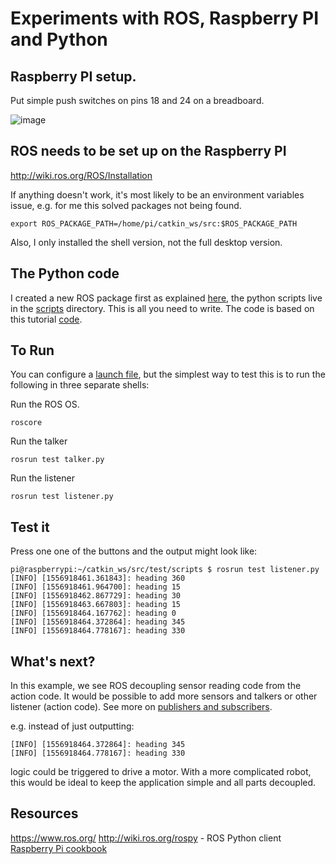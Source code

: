 # Experiments with ROS, Raspberry PI and Python

## Raspberry PI setup.

Put simple push switches on pins 18 and 24 on a breadboard.

![image](https://klausharris.files.wordpress.com/2019/05/img_20190504_081019052.jpg)

## ROS needs to be set up on the Raspberry PI

http://wiki.ros.org/ROS/Installation

If anything doesn't work, it's most likely to be an environment variables issue, e.g. for me this solved packages not being found.

`export ROS_PACKAGE_PATH=/home/pi/catkin_ws/src:$ROS_PACKAGE_PATH` 

Also, I only installed the shell version, not the full desktop version.

## The Python code

I created a new ROS package first as explained [here](http://wiki.ros.org/catkin/Tutorials/CreatingPackage), the python scripts live in the [scripts](https://github.com/klasharr/auto_boat/tree/master/test/scripts) directory. This is all you need to write. The code is based on this tutorial [code](http://wiki.ros.org/ROS/Tutorials/WritingPublisherSubscriber%28python%29).

## To Run

You can configure a [launch file](http://wiki.ros.org/roslaunch), but the simplest way to test this is to run the following in three separate shells:

Run the ROS OS.

`roscore`

Run the talker

`rosrun test talker.py`

Run the listener

`rosrun test listener.py`

## Test it

Press one one of the buttons and the output might look like:

```
pi@raspberrypi:~/catkin_ws/src/test/scripts $ rosrun test listener.py 
[INFO] [1556918461.361843]: heading 360
[INFO] [1556918461.964700]: heading 15
[INFO] [1556918462.867729]: heading 30
[INFO] [1556918463.667803]: heading 15
[INFO] [1556918464.167762]: heading 0
[INFO] [1556918464.372864]: heading 345
[INFO] [1556918464.778167]: heading 330
```

## What's next?

In this example, we see ROS decoupling sensor reading code from the action code. It would be possible to add more sensors and talkers or other listener (action code). See more on [publishers and subscribers](http://wiki.ros.org/roscpp/Overview/Publishers%20and%20Subscribers). 

e.g. instead of just outputting:

```
[INFO] [1556918464.372864]: heading 345
[INFO] [1556918464.778167]: heading 330
```

logic could be triggered to drive a motor. With a more complicated robot, this would be ideal to keep the application simple and all parts decoupled.

## Resources

https://www.ros.org/ 
http://wiki.ros.org/rospy - ROS Python client
[Raspberry Pi cookbook](http://shop.oreilly.com/product/0636920045182.do)

